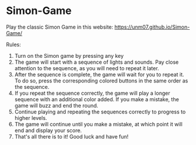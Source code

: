 # Simon-Game

Play the classic Simon Game in this website: https://unm07.github.io/Simon-Game/

Rules:
1) Turn on the Simon game by pressing any key
2) The game will start with a sequence of lights and sounds. Pay close attention to the sequence, as you will need to repeat it later.
3) After the sequence is complete, the game will wait for you to repeat it. To do so, press the corresponding colored buttons in the same order as the sequence.
4) If you repeat the sequence correctly, the game will play a longer sequence with an additional color added. If you make a mistake, the game will buzz and end the round.
5) Continue playing and repeating the sequences correctly to progress to higher levels.
6) The game will continue until you make a mistake, at which point it will end and display your score.
7) That's all there is to it! Good luck and have fun!
